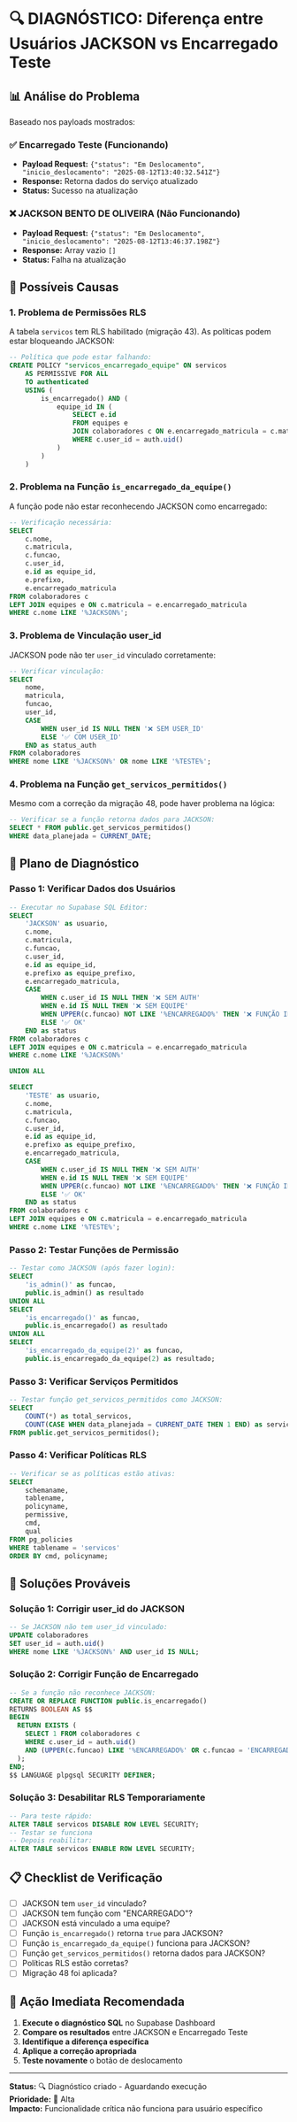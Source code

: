 # 🔍 DIAGNÓSTICO: Diferença entre Usuários JACKSON vs Encarregado Teste

## 📊 Análise do Problema

Baseado nos payloads mostrados:

### ✅ **Encarregado Teste** (Funcionando)
- **Payload Request:** `{"status": "Em Deslocamento", "inicio_deslocamento": "2025-08-12T13:40:32.541Z"}`
- **Response:** Retorna dados do serviço atualizado
- **Status:** Sucesso na atualização

### ❌ **JACKSON BENTO DE OLIVEIRA** (Não Funcionando)
- **Payload Request:** `{"status": "Em Deslocamento", "inicio_deslocamento": "2025-08-12T13:46:37.198Z"}`
- **Response:** Array vazio `[]`
- **Status:** Falha na atualização

## 🎯 Possíveis Causas

### 1. **Problema de Permissões RLS**
A tabela `servicos` tem RLS habilitado (migração 43). As políticas podem estar bloqueando JACKSON:

```sql
-- Política que pode estar falhando:
CREATE POLICY "servicos_encarregado_equipe" ON servicos
    AS PERMISSIVE FOR ALL
    TO authenticated
    USING (
        is_encarregado() AND (
            equipe_id IN (
                SELECT e.id
                FROM equipes e
                JOIN colaboradores c ON e.encarregado_matricula = c.matricula
                WHERE c.user_id = auth.uid()
            )
        )
    )
```

### 2. **Problema na Função `is_encarregado_da_equipe()`**
A função pode não estar reconhecendo JACKSON como encarregado:

```sql
-- Verificação necessária:
SELECT 
    c.nome,
    c.matricula,
    c.funcao,
    c.user_id,
    e.id as equipe_id,
    e.prefixo,
    e.encarregado_matricula
FROM colaboradores c
LEFT JOIN equipes e ON c.matricula = e.encarregado_matricula
WHERE c.nome LIKE '%JACKSON%';
```

### 3. **Problema de Vinculação user_id**
JACKSON pode não ter `user_id` vinculado corretamente:

```sql
-- Verificar vinculação:
SELECT 
    nome,
    matricula,
    funcao,
    user_id,
    CASE 
        WHEN user_id IS NULL THEN '❌ SEM USER_ID'
        ELSE '✅ COM USER_ID'
    END as status_auth
FROM colaboradores 
WHERE nome LIKE '%JACKSON%' OR nome LIKE '%TESTE%';
```

### 4. **Problema na Função `get_servicos_permitidos()`**
Mesmo com a correção da migração 48, pode haver problema na lógica:

```sql
-- Verificar se a função retorna dados para JACKSON:
SELECT * FROM public.get_servicos_permitidos()
WHERE data_planejada = CURRENT_DATE;
```

## 🔧 Plano de Diagnóstico

### Passo 1: Verificar Dados dos Usuários
```sql
-- Executar no Supabase SQL Editor:
SELECT 
    'JACKSON' as usuario,
    c.nome,
    c.matricula,
    c.funcao,
    c.user_id,
    e.id as equipe_id,
    e.prefixo as equipe_prefixo,
    e.encarregado_matricula,
    CASE 
        WHEN c.user_id IS NULL THEN '❌ SEM AUTH'
        WHEN e.id IS NULL THEN '❌ SEM EQUIPE'
        WHEN UPPER(c.funcao) NOT LIKE '%ENCARREGADO%' THEN '❌ FUNÇÃO INCORRETA'
        ELSE '✅ OK'
    END as status
FROM colaboradores c
LEFT JOIN equipes e ON c.matricula = e.encarregado_matricula
WHERE c.nome LIKE '%JACKSON%'

UNION ALL

SELECT 
    'TESTE' as usuario,
    c.nome,
    c.matricula,
    c.funcao,
    c.user_id,
    e.id as equipe_id,
    e.prefixo as equipe_prefixo,
    e.encarregado_matricula,
    CASE 
        WHEN c.user_id IS NULL THEN '❌ SEM AUTH'
        WHEN e.id IS NULL THEN '❌ SEM EQUIPE'
        WHEN UPPER(c.funcao) NOT LIKE '%ENCARREGADO%' THEN '❌ FUNÇÃO INCORRETA'
        ELSE '✅ OK'
    END as status
FROM colaboradores c
LEFT JOIN equipes e ON c.matricula = e.encarregado_matricula
WHERE c.nome LIKE '%TESTE%';
```

### Passo 2: Testar Funções de Permissão
```sql
-- Testar como JACKSON (após fazer login):
SELECT 
    'is_admin()' as funcao,
    public.is_admin() as resultado
UNION ALL
SELECT 
    'is_encarregado()' as funcao,
    public.is_encarregado() as resultado
UNION ALL
SELECT 
    'is_encarregado_da_equipe(2)' as funcao,
    public.is_encarregado_da_equipe(2) as resultado;
```

### Passo 3: Verificar Serviços Permitidos
```sql
-- Testar função get_servicos_permitidos como JACKSON:
SELECT 
    COUNT(*) as total_servicos,
    COUNT(CASE WHEN data_planejada = CURRENT_DATE THEN 1 END) as servicos_hoje
FROM public.get_servicos_permitidos();
```

### Passo 4: Verificar Políticas RLS
```sql
-- Verificar se as políticas estão ativas:
SELECT 
    schemaname,
    tablename,
    policyname,
    permissive,
    cmd,
    qual
FROM pg_policies 
WHERE tablename = 'servicos'
ORDER BY cmd, policyname;
```

## 🎯 Soluções Prováveis

### Solução 1: Corrigir user_id do JACKSON
```sql
-- Se JACKSON não tem user_id vinculado:
UPDATE colaboradores 
SET user_id = auth.uid() 
WHERE nome LIKE '%JACKSON%' AND user_id IS NULL;
```

### Solução 2: Corrigir Função de Encarregado
```sql
-- Se a função não reconhece JACKSON:
CREATE OR REPLACE FUNCTION public.is_encarregado()
RETURNS BOOLEAN AS $$
BEGIN
  RETURN EXISTS (
    SELECT 1 FROM colaboradores c
    WHERE c.user_id = auth.uid()
    AND (UPPER(c.funcao) LIKE '%ENCARREGADO%' OR c.funcao = 'ENCARREGADO')
  );
END;
$$ LANGUAGE plpgsql SECURITY DEFINER;
```

### Solução 3: Desabilitar RLS Temporariamente
```sql
-- Para teste rápido:
ALTER TABLE servicos DISABLE ROW LEVEL SECURITY;
-- Testar se funciona
-- Depois reabilitar:
ALTER TABLE servicos ENABLE ROW LEVEL SECURITY;
```

## 📋 Checklist de Verificação

- [ ] JACKSON tem `user_id` vinculado?
- [ ] JACKSON tem função com "ENCARREGADO"?
- [ ] JACKSON está vinculado a uma equipe?
- [ ] Função `is_encarregado()` retorna `true` para JACKSON?
- [ ] Função `is_encarregado_da_equipe()` funciona para JACKSON?
- [ ] Função `get_servicos_permitidos()` retorna dados para JACKSON?
- [ ] Políticas RLS estão corretas?
- [ ] Migração 48 foi aplicada?

## 🚨 Ação Imediata Recomendada

1. **Execute o diagnóstico SQL** no Supabase Dashboard
2. **Compare os resultados** entre JACKSON e Encarregado Teste
3. **Identifique a diferença específica**
4. **Aplique a correção apropriada**
5. **Teste novamente** o botão de deslocamento

---

**Status:** 🔍 Diagnóstico criado - Aguardando execução  
**Prioridade:** 🔴 Alta  
**Impacto:** Funcionalidade crítica não funciona para usuário específico